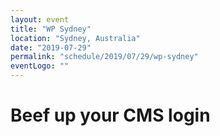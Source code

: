 ```yaml
---
layout: event
title: "WP Sydney"
location: "Sydney, Australia"
date: "2019-07-29"
permalink: "schedule/2019/07/29/wp-sydney"
eventLogo: ""
---
```

# Beef up your CMS login
